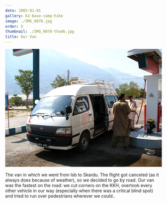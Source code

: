 ```yaml
---
date: 2003-01-01
gallery: k2-base-camp-hike
image: ./IMG_0078.jpg
order: 5
thumbnail: ./IMG_0078-thumb.jpg
title: Our Van
---
```


![Our Van](./IMG_0078.jpg)

The van in which we went from Isb to Skardu. The flight got canceled (as it always does because of weather), so we decided to go by road. Our van was the fastest on the road: we cut corners on the KKH, overtook every other vehicle in our way (especially when there was a critical blind spot) and tried to run over pedestrians wherever we could..